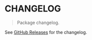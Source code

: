 # CHANGELOG

> Package changelog.

See [GitHub Releases](https://github.com/stdlib-js/stats-base-dists-laplace-cdf/releases) for the changelog.